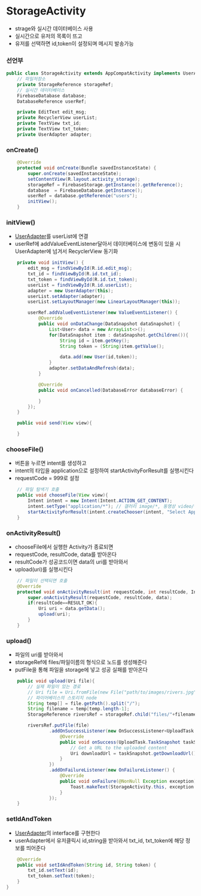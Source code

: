 # StorageActivity
- strage와 실시간 데이터베이스 사용
- 실시간으로 유저의 목록이 뜨고
- 유저를 선택하면 id,token이 설정되며 메시지 발송가능

### 선언부

```java
public class StorageActivity extends AppCompatActivity implements UserAdapter.Callback{
    // 파일저장소
    private StorageReference storageRef;
    // 실시간 데이터베이스
    FirebaseDatabase database;
    DatabaseReference userRef;

    private EditText edit_msg;
    private RecyclerView userList;
    private TextView txt_id;
    private TextView txt_token;
    private UserAdapter adapter;
```

### onCreate()
```java
    @Override
    protected void onCreate(Bundle savedInstanceState) {
        super.onCreate(savedInstanceState);
        setContentView(R.layout.activity_storage);
        storageRef = FirebaseStorage.getInstance().getReference();
        database  = FirebaseDatabase.getInstance();
        userRef = database.getReference("users");
        initView();
    }
```

### initView()
- [UserAdapter](https://github.com/kps990515/ProgrammingStudy/tree/master/Android/FirebaseBasic2/app/src/README.md)를 userList에 연결
- userRef에 addValueEventListener달아서 데이터베이스에 변동이 있을 시 UserAdapter에 넘겨서 RecyclerView 동기화

```java
    private void initView() {
        edit_msg = findViewById(R.id.edit_msg);
        txt_id = findViewById(R.id.txt_id);
        txt_token = findViewById(R.id.txt_token);
        userList = findViewById(R.id.userList);
        adapter = new UserAdapter(this);
        userList.setAdapter(adapter);
        userList.setLayoutManager(new LinearLayoutManager(this));

        userRef.addValueEventListener(new ValueEventListener() {
            @Override
            public void onDataChange(DataSnapshot dataSnapshot) {
                List<User> data = new ArrayList<>();
                for(DataSnapshot item : dataSnapshot.getChildren()){
                    String id = item.getKey();
                    String token = (String)item.getValue();

                    data.add(new User(id,token));
                }
                adapter.setDataAndRefresh(data);
            }

            @Override
            public void onCancelled(DatabaseError databaseError) {

            }
        });
    }

    public void send(View view){

    }
```

### chooseFile()
- 버튼을 누르면 intent를 생성하고
- intent의 타입을 application으로 설정하여 startActivityForResult를 실행시킨다
- requestCode = 999로 설정

```java
    // 파일 탐색기 호출
    public void chooseFile(View view){
        Intent intent = new Intent(Intent.ACTION_GET_CONTENT);
        intent.setType("application/*"); // 갤러리 image/*, 동영상 video/*
        startActivityForResult(intent.createChooser(intent, "Select App"), 999);
    }
```

### onActivityResult()
- chooseFile에서 실행한 Activity가 종료되면
- requestCode, resultCode, data를 받아온다
- resultCode가 성공코드이면 data의 uri를 받아와서
- upload(uri)를 실행시킨다

```java
    // 파일이 선택되면 호출
    @Override
    protected void onActivityResult(int requestCode, int resultCode, Intent data) {
        super.onActivityResult(requestCode, resultCode, data);
        if(resultCode==RESULT_OK){
            Uri uri = data.getData();
            upload(uri);
        }
    }
```

### upload()
- 파일의 uri를 받아와서
- storageRef에 files/파일이름의 형식으로 노드를 생성해준다
- putFile을 통해 파일을 storage에 넣고 성공 실패를 받아온다

```java
    public void upload(Uri file){
        // 실제 파일이 있는 경로
        // Uri file = Uri.fromFile(new File("path/to/images/rivers.jpg"));
        // 파이어베이스의 스토리지 node
        String temp[] = file.getPath().split("/");
        String filename = temp[temp.length-1];
        StorageReference riversRef = storageRef.child("files/"+filename);

        riversRef.putFile(file)
                .addOnSuccessListener(new OnSuccessListener<UploadTask.TaskSnapshot>() {
                    @Override
                    public void onSuccess(UploadTask.TaskSnapshot taskSnapshot) {
                        // Get a URL to the uploaded content
                        Uri downloadUrl = taskSnapshot.getDownloadUrl();
                    }
                })
                .addOnFailureListener(new OnFailureListener() {
                    @Override
                    public void onFailure(@NonNull Exception exception) {
                        Toast.makeText(StorageActivity.this, exception.getMessage(),Toast.LENGTH_SHORT).show();
                    }
                });
    }
```

### setIdAndToken
- [UserAdapter](https://github.com/kps990515/ProgrammingStudy/tree/master/Android/FirebaseBasic2/app/src/README.md)의 interface를 구현한다
- userAdapter에서 유저클릭시 id,string을 받아와서 txt_id, txt_token에 해당 정보를 띄어준다

```java
    @Override
    public void setIdAndToken(String id, String token) {
        txt_id.setText(id);
        txt_token.setText(token);
    }
}
```
